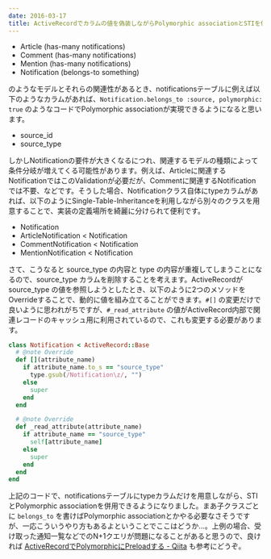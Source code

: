 ```yaml
---
date: 2016-03-17
title: ActiveRecordでカラムの値を偽装しながらPolymorphic associationとSTIを併用する
---
```


- Article (has-many notifications)
- Comment (has-many notifications)
- Mention (has-many notifications)
- Notification (belongs-to something)

のようなモデルとそれらの関連性があるとき、notificationsテーブルに例えば以下のようなカラムがあれば、`Notification.belongs_to :source, polymorphic: true` のようなコードでPolymorphic associationが実現できるようになると思います。

- source_id
- source_type

しかしNotificationの要件が大きくなるにつれ、関連するモデルの種類によって条件分岐が増えてくる可能性があります。例えば、Articleに関連するNotificationではこのValidationが必要だが、Commentに関連するNotificationでは不要、などです。そうした場合、Notificationクラス自体にtypeカラムがあれば、以下のようにSingle-Table-Inheritanceを利用しながら別々のクラスを用意することで、実装の定義場所を綺麗に分けられて便利です。

- Notification
- ArticleNotification < Notification
- CommentNotification < Notification
- MentionNotification < Notification

さて、こうなると source_type の内容と type の内容が重複してしまうことになるので、source_type カラムを削除することを考えます。ActiveRecordが source_type の値を参照しようとしたとき、以下のように2つのメソッドをOverrideすることで、動的に値を組み立てることができます。`#[]` の変更だけで良いように思われがちですが、`#_read_attribute` の値がActiveRecord内部で関連レコードのキャッシュ用に利用されているので、これも変更する必要があります。

```rb
class Notification < ActiveRecord::Base
  # @note Override
  def [](attribute_name)
    if attribute_name.to_s == "source_type"
      type.gsub(/Notification\z/, "")
    else
      super
    end
  end

  # @note Override
  def _read_attribute(attribute_name)
    if attribute_name == "source_type"
      self[attribute_name]
    else
      super
    end
  end
end
```

上記のコードで、notificationsテーブルにtypeカラムだけを用意しながら、STIとPolymorphic associationを併用できるようになりました。まあ子クラスごとに `belongs_to` を書けばPolymorphic associationとかやる必要なさそうですが、一応こういうやり方もあるよということでここはどうか…。上例の場合、受け取った通知一覧などでのN+1クエリが問題になることがあると思うので、良ければ [ActiveRecordでPolymorphicにPreloadする - Qiita](http://qiita.com/r7kamura/items/7a31b79f855d7af581ec) も参考にどうぞ。
